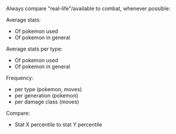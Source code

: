 Always compare "real-life"/available to combat, whenever possible:

Average stats:
- Of pokemon used
- Of pokemon in general

Average stats per type:
- Of pokemon used
- Of pokemon in general

Frequency:
- per type (pokemon, moves)
- per generation (pokemon)
- per damage class (moves)

Compare:
- Stat X percentile to stat Y percentile
